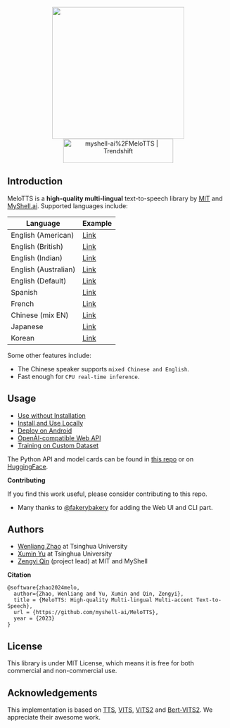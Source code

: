 <div align="center">
  <div>&nbsp;</div>
  <img src="logo.png" width="300"/> <br>
  <a href="https://trendshift.io/repositories/8133" target="_blank"><img src="https://trendshift.io/api/badge/repositories/8133" alt="myshell-ai%2FMeloTTS | Trendshift" style="width: 250px; height: 55px;" width="250" height="55"/></a>
</div>

## Introduction
MeloTTS is a **high-quality multi-lingual** text-to-speech library by [MIT](https://www.mit.edu/) and [MyShell.ai](https://myshell.ai). Supported languages include:

| Language | Example |
| --- | --- |
| English (American)    | [Link](https://myshell-public-repo-host.s3.amazonaws.com/myshellttsbase/examples/en/EN-US/speed_1.0/sent_000.wav) |
| English (British)     | [Link](https://myshell-public-repo-host.s3.amazonaws.com/myshellttsbase/examples/en/EN-BR/speed_1.0/sent_000.wav) |
| English (Indian)      | [Link](https://myshell-public-repo-host.s3.amazonaws.com/myshellttsbase/examples/en/EN_INDIA/speed_1.0/sent_000.wav) |
| English (Australian)  | [Link](https://myshell-public-repo-host.s3.amazonaws.com/myshellttsbase/examples/en/EN-AU/speed_1.0/sent_000.wav) |
| English (Default)     | [Link](https://myshell-public-repo-host.s3.amazonaws.com/myshellttsbase/examples/en/EN-Default/speed_1.0/sent_000.wav) |
| Spanish               | [Link](https://myshell-public-repo-host.s3.amazonaws.com/myshellttsbase/examples/es/ES/speed_1.0/sent_000.wav) |
| French                | [Link](https://myshell-public-repo-host.s3.amazonaws.com/myshellttsbase/examples/fr/FR/speed_1.0/sent_000.wav) |
| Chinese (mix EN)      | [Link](https://myshell-public-repo-host.s3.amazonaws.com/myshellttsbase/examples/zh/ZH/speed_1.0/sent_008.wav) |
| Japanese              | [Link](https://myshell-public-repo-host.s3.amazonaws.com/myshellttsbase/examples/jp/JP/speed_1.0/sent_000.wav) |
| Korean                | [Link](https://myshell-public-repo-host.s3.amazonaws.com/myshellttsbase/examples/kr/KR/speed_1.0/sent_000.wav) |

Some other features include:
- The Chinese speaker supports `mixed Chinese and English`.
- Fast enough for `CPU real-time inference`.

## Usage
- [Use without Installation](docs/quick_use.md)
- [Install and Use Locally](docs/install.md)
- [Deploy on Android](docs/deploy_on_android.md)
- [OpenAI-compatible Web API](docs/webapi.md)
- [Training on Custom Dataset](docs/training.md)

The Python API and model cards can be found in [this repo](https://github.com/myshell-ai/MeloTTS/blob/main/docs/install.md#python-api) or on [HuggingFace](https://huggingface.co/myshell-ai).

**Contributing**

If you find this work useful, please consider contributing to this repo.

- Many thanks to [@fakerybakery](https://github.com/fakerybakery) for adding the Web UI and CLI part.

## Authors

- [Wenliang Zhao](https://wl-zhao.github.io) at Tsinghua University
- [Xumin Yu](https://yuxumin.github.io) at Tsinghua University
- [Zengyi Qin](https://www.qinzy.tech) (project lead) at MIT and MyShell

**Citation**
```
@software{zhao2024melo,
  author={Zhao, Wenliang and Yu, Xumin and Qin, Zengyi},
  title = {MeloTTS: High-quality Multi-lingual Multi-accent Text-to-Speech},
  url = {https://github.com/myshell-ai/MeloTTS},
  year = {2023}
}
```

## License

This library is under MIT License, which means it is free for both commercial and non-commercial use.

## Acknowledgements

This implementation is based on [TTS](https://github.com/coqui-ai/TTS), [VITS](https://github.com/jaywalnut310/vits), [VITS2](https://github.com/daniilrobnikov/vits2) and [Bert-VITS2](https://github.com/fishaudio/Bert-VITS2). We appreciate their awesome work.
